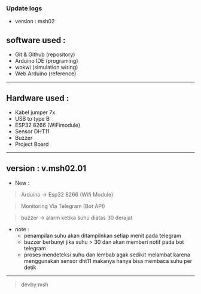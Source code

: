 ### Update logs
- version : msh02

## software used :
- Git & Github (repository)
- Arduino IDE (programing)
- wokwi (simulation wiring)
- Web Arduino (reference)

---

## Hardware used :
- Kabel jumper 7x
- USB to type B
- ESP32 8266 (WiFimodule)
- Sensor DHT11
- Buzzer
- Project Board

---

## version : v.msh02.01
- New :
> Arduino -> Esp32 8266 (Wifi Module)

> Monitoring Via Telegram (Bot API)

> buzzer -> alarm ketika suhu diatas 30 derajat

- note :
    - penampilan suhu akan ditampilnkan setiap menit pada telegram
    - buzzer berbunyi jika suhu > 30 dan akan memberi notif pada bot telegram
    - proses mendeteksi suhu dan lembab agak sedikit melambat karena menggunakan sensor     dht11 makanya hanya bisa membaca suhu per detik

---

> devby:msh